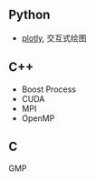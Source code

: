 
## Python

- [plotly](https://github.com/plotly/plotly.py), 交互式绘图



## C++

- Boost Process
- CUDA
- MPI
- OpenMP

## C

GMP

